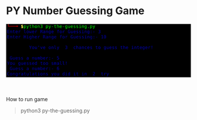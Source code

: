 # PY Number Guessing Game


![image](game.png)



<br>

<br>
How to run game
 

> python3 py-the-guessing.py
